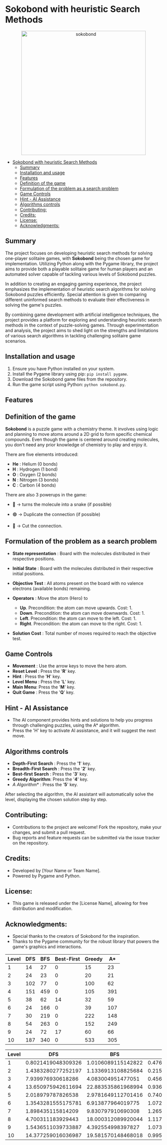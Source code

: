 # Sokobond with heuristic Search Methods 

<div style="text-align: center;">
    <img src="resources/images/sokobond.avif" style="height:400px;" alt="sokobond">
</div>

- [Sokobond with heuristic Search Methods](#sokobond-with-heuristic-search-methods)
  - [Summary](#summary)
  - [Installation and usage](#installation-and-usage)
  - [Features](#features)
  - [Definition of the game](#definition-of-the-game)
  - [Formulation of the problem as a search problem](#formulation-of-the-problem-as-a-search-problem)
  - [Game Controls](#game-controls)
  - [Hint - AI Assistance](#hint---ai-assistance)
  - [Algorithms controls](#algorithms-controls)
  - [Contributing:](#contributing)
  - [Credits:](#credits)
  - [License:](#license)
  - [Acknowledgments:](#acknowledgments)


## Summary

The project focuses on developing heuristic search methods for solving one-player solitaire games, with **Sokobond** being the chosen game for implementation. Utilizing Python along with the Pygame library, the project aims to provide both a playable solitaire game for human players and an automated solver capable of tackling various levels of Sokobond puzzles.

In addition to creating an engaging gaming experience, the project emphasizes the implementation of heuristic search algorithms for solving Sokobond puzzles efficiently. Special attention is given to comparing different uninformed search methods to evaluate their effectiveness in solving the game's puzzles.


By combining game development with artificial intelligence techniques, the project provides a platform for exploring and understanding heuristic search methods in the context of puzzle-solving games. Through experimentation and analysis, the project aims to shed light on the strengths and limitations of various search algorithms in tackling challenging solitaire game scenarios.

## Installation and usage

1. Ensure you have Python installed on your system.
2. Install the Pygame library using pip: `pip install pygame`.
3. Download the Sokobond game files from the repository.
4. Run the game script using Python: `python sokobond.py`.

## Features



## Definition of the game

**Sokobond** is a puzzle game with a chemistry theme. It involves using logic and planning to move atoms around a 2D grid to form specific chemical compounds. Even though the game is centered around creating molecules, you don't need any prior knowledge of chemistry to play and enjoy it.

There are five elements introduced: 
- **He** : Helium (0 bonds)
- **H** : Hydrogen (1 bond)
- **O** : Oxygen (2 bonds)
- **N** : Nitrogen (3 bonds)
- **C** : Carbon (4 bonds)

There are also 3 powerups in the game:

- 🔵 -> turns the molecule into a snake (if possible)
    
- 🟢 -> Duplicate the connection (if possible)

- 🔴 -> Cut the connection.


## Formulation of the problem as a search problem

- **State representation** : Board with the molecules distributed in their respective positions.

- **Initial State** : Board with the molecules distributed in their respective initial positions.

- **Objective Test** : All atoms present on the board with no valence electrons (available bonds) remaining.

- **Operators** : Move the atom (Hero) to
     - **Up**. Precondition: the atom can move upwards. Cost: 1.
     - **Down**. Precondition: the atom can move downwards. Cost: 1.
     - **Left**. Precondition: the atom can move to the left. Cost: 1.
     - **Right**. Precondition: the atom can move to the right. Cost: 1.
      
- **Solution Cost** : Total number of moves required to reach the objective test.
  

## Game Controls

- **Movement** : Use the arrow keys to move the hero atom.
- **Reset Level** : Press the '**R**' key.
- **Hint** : Press the '**H**' key.
- **Level Menu** : Press the '**L**' key.
- **Main Menu**: Press the '**M**' key.
- **Quit Game** : Press the '**Q**' key.


## Hint - AI Assistance

- The AI component provides hints and solutions to help you progress through challenging puzzles, using the A* algorithm.
- Press the 'H' key to activate AI assistance, and it will suggest the next move.

## Algorithms controls

- **Depth-First Search** : Press the '**1**' key.
- **Breadth-First Search** : Press the '**2**' key.
- **Best-first Search** : Press the '**3**' key.
- **Greedy Algorithm**: Press the '**4**' key.
- **A* Algorithm** : Press the '**5**' key.
    
After selecting the algorithm, the AI assistant will automatically solve the level, displaying the chosen solution step by step.

## Contributing:

- Contributions to the project are welcome! Fork the repository, make your changes, and submit a pull request.
- Bug reports and feature requests can be submitted via the issue tracker on the repository.

## Credits:

- Developed by [Your Name or Team Name].
- Powered by Pygame and Python.

## License:

- This game is released under the [License Name], allowing for free distribution and modification.

## Acknowledgments:

- Special thanks to the creators of Sokobond for the inspiration.
- Thanks to the Pygame community for the robust library that powers the game's graphics and interactions.

| Level | DFS | BFS | Best-First | Greedy | A\* |
| ----- | --- | --- | ---------- | ------ | --- |
| 1     | 14  | 27  | 0          | 15     | 23  |
| 2     | 24  | 23  | 0          | 20     | 21  |
| 3     | 102 | 77  | 0          | 100    | 62  |
| 4     | 151 | 459 | 0          | 105    | 391 |
| 5     | 38  | 62  | 14         | 32     | 59  |
| 6     | 24  | 166 | 0          | 39     | 107 |
| 7     | 30  | 219 | 0          | 222    | 148 |
| 8     | 54  | 263 | 0          | 152    | 249 |
| 9     | 24  | 72  | 17         | 60     | 66  |
| 10    | 187 | 340 | 0          | 533    | 305 |

| Level | DFS                | BFS                | Best-First          | Greedy             | A\*                |
| ----- | ------------------ | ------------------ | ------------------- | ------------------ | ------------------ |
| 1     | 0.8021419048309326 | 1.0106089115142822 | 0.4763469696044922  | 0.3754098415374756 | 0.7470529079437256 |
| 2     | 1.4383280277252197 | 1.1336913108825684 | 0.21555876731872559 | 0.7591400146484375 | 0.9220609664916992 |
| 3     | 7.939976930618286  | 4.083004951477051  | 0.45690393447875977 | 4.990835189819336  | 2.7785332202911377 |
| 4     | 13.650975942611694 | 22.883535861968994 | 0.9361181259155273  | 3.2408690452575684 | 17.079802751541138 |
| 5     | 2.018979787826538  | 2.9781649112701416 | 0.7404899597167969  | 0.8506731986999512 | 2.1123809814453125 |
| 6     | 1.3543281555175781 | 6.913877964019775  | 1.072571039199829   | 1.369917869567871  | 4.216050386428833  |
| 7     | 1.898435115814209  | 9.830797910690308  | 1.2657060623168945  | 7.939723968505859  | 6.384228229522705  |
| 8     | 4.700311183929443  | 18.000312089920044 | 1.117546796798706   | 9.00442123413086   | 16.560086965560913 |
| 9     | 1.5436511039733887 | 4.392554998397827  | 1.0736608505249023  | 3.6003708839416504 | 3.9867048263549805 |
| 10    | 14.377259016036987 | 19.581570148468018 | 0.9953858852386475  | 28.475540161132812 | 16.36307406425476  |
